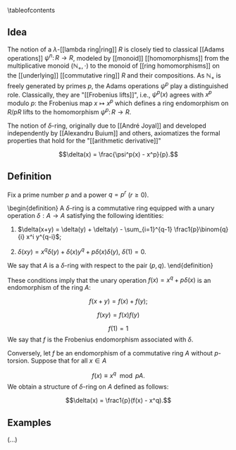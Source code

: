 \tableofcontents

## Idea 

The notion of a $\lambda$-[[lambda ring|ring]] $R$ is closely tied to classical [[Adams operations]] $\psi^n \colon R \to R$, modeled by [[monoid]] [[homomorphisms]] from the multiplicative monoid $(\mathbb{N}_+, \cdot)$ to the monoid of [[ring homomorphisms]] on the [[underlying]] [[commutative ring]] $R$ and their compositions. As $\mathbb{N}_+$ is freely generated by primes $p$, the Adams operations $\psi^p$ play a distinguished role. Classically, they are "[[Frobenius lifts]]", i.e., $\psi^p(x)$ agrees with $x^p$ modulo $p$: the Frobenius map $x \mapsto x^p$ which defines a ring endomorphism on $R/p R$ lifts to the homomorphism $\psi^p\colon R \to R$. 

The notion of $\delta$-ring, originally due to [[André Joyal]] and developed independently by [[Alexandru Buium]] and others, axiomatizes the formal properties that hold for the "[[arithmetic derivative]]" 

$$\delta(x) = \frac{\psi^p(x) - x^p}{p}.$$ 

## Definition 

Fix a prime number $p$ and a power $q = p^r$ ($r \geq 0$). 

\begin{definition} A $\delta$-ring is a commutative ring equipped with a unary operation $\delta: A \to A$ satisfying the following identities: 

1. $\delta(x+y) = \delta(y) + \delta(y) - \sum_{i=1}^{q-1} \frac1{p}\binom{q}{i} x^i y^{q-i}$; 

1. $\delta(x y) = x^q\delta(y) + \delta(x)y^q + p\delta(x)\delta(y)$, $\delta(1) = 0$. 

We say that $A$ is a $\delta$-ring with respect to the pair $(p, q)$. 
\end{definition} 

These conditions imply that the unary operation $f(x) = x^q + p\delta(x)$ is an endomorphism of the ring $A$: 

$$f(x+y) = f(x) + f(y); $$ 

$$f(x y) = f(x)f(y)$$ 

$$f(1) = 1$$ 
We say that $f$ is the Frobenius endomorphism associated with $\delta$. 

Conversely, let $f$ be an endomorphism of a commutative ring $A$ without $p$-torsion. Suppose that for all $x \in A$ 

$$f(x) \equiv x^q \mod p A.$$ 
We obtain a structure of $\delta$-ring on $A$ defined as follows: 

$$\delta(x) = \frac1{p}(f(x) - x^q).$$ 

## Examples 

(...) 
